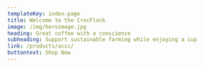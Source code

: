```yaml
---
templateKey: index-page
title: Welcome to the CrocFlock
image: /img/heroimage.jpg
heading: Great coffee with a conscience
subheading: Support sustainable farming while enjoying a cup
link: /products/accc/
buttontext: Shop Now
---
```


